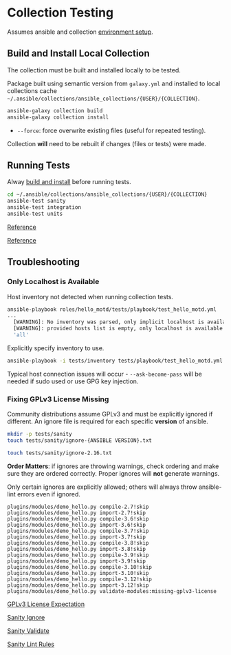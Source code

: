 # Collection Testing
Assumes ansible and collection [environment setup](setup.md).

## Build and Install Local Collection
The collection must be built and installed locally to be tested.

Package built using semantic version from `galaxy.yml` and installed to local
collections cache
`~/.ansible/collections/ansible_collections/{USER}/{COLLECTION}`.

``` bash
ansible-galaxy collection build
ansible-galaxy collection install
```
* `--force`: force overwrite existing files (useful for repeated testing).

Collection **will** need to be rebuilt if changes (files or tests) were made.

## Running Tests
Alway [build and install](#build-and-install-local-collection) before running
tests.

``` bash
cd ~/.ansible/collections/ansible_collections/{USER}/{COLLECTION}
ansible-test sanity
ansible-test integration
ansible-test units
```

[Reference](https://docs.ansible.com/ansible/latest/dev_guide/developing_collections_testing.html)

[Reference](https://docs.ansible.com/ansible/latest/dev_guide/testing_running_locally.html#testing-running-locally)


## Troubleshooting

### Only Localhost is Available
Host inventory not detected when running collection tests.

``` bash
ansible-playbook roles/hello_motd/tests/playbook/test_hello_motd.yml
...
  [WARNING]: No inventory was parsed, only implicit localhost is available
  [WARNING]: provided hosts list is empty, only localhost is available. Note that the implicit localhost does not match
  'all'
```

Explicitly specify inventory to use.

``` bash
ansible-playbook -i tests/inventory tests/playbook/test_hello_motd.yml
```

Typical host connection issues will occur - `--ask-become-pass` will be needed
if sudo used or use GPG key injection.

### Fixing GPLv3 License Missing
Community distributions assume GPLv3 and must be explicitly ignored if
different. An ignore file is required for each specific **version** of ansible.

``` bash
mkdir -p tests/sanity
touch tests/sanity/ignore-{ANSIBLE VERSION}.txt

touch tests/sanity/ignore-2.16.txt
```

**Order Matters**: if ignores are throwing warnings, check ordering and make
sure they are ordered correctly. Proper ignores will **not** generate warnings.

Only certain ignores are explicitly allowed; others will always throw
ansible-lint errors even if ignored.
```
plugins/modules/demo_hello.py compile-2.7!skip
plugins/modules/demo_hello.py import-2.7!skip
plugins/modules/demo_hello.py compile-3.6!skip
plugins/modules/demo_hello.py import-3.6!skip
plugins/modules/demo_hello.py compile-3.7!skip
plugins/modules/demo_hello.py import-3.7!skip
plugins/modules/demo_hello.py compile-3.8!skip
plugins/modules/demo_hello.py import-3.8!skip
plugins/modules/demo_hello.py compile-3.9!skip
plugins/modules/demo_hello.py import-3.9!skip
plugins/modules/demo_hello.py compile-3.10!skip
plugins/modules/demo_hello.py import-3.10!skip
plugins/modules/demo_hello.py compile-3.12!skip
plugins/modules/demo_hello.py import-3.12!skip
plugins/modules/demo_hello.py validate-modules:missing-gplv3-license
```

[GPLv3 License Expectation](https://github.com/ansible/ansible/issues/67032)

[Sanity Ignore](https://docs.ansible.com/ansible/latest/dev_guide/testing/sanity/ignores.html)

[Sanity Validate](https://docs.ansible.com/ansible/latest/dev_guide/testing/sanity/validate-modules.html)

[Sanity Lint Rules](https://ansible.readthedocs.io/projects/lint/rules/sanity/)

